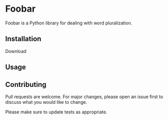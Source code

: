# Foobar

Foobar is a Python library for dealing with word pluralization.

## Installation

Download 

## Usage



## Contributing

Pull requests are welcome. For major changes, please open an issue first
to discuss what you would like to change.

Please make sure to update tests as appropriate.
